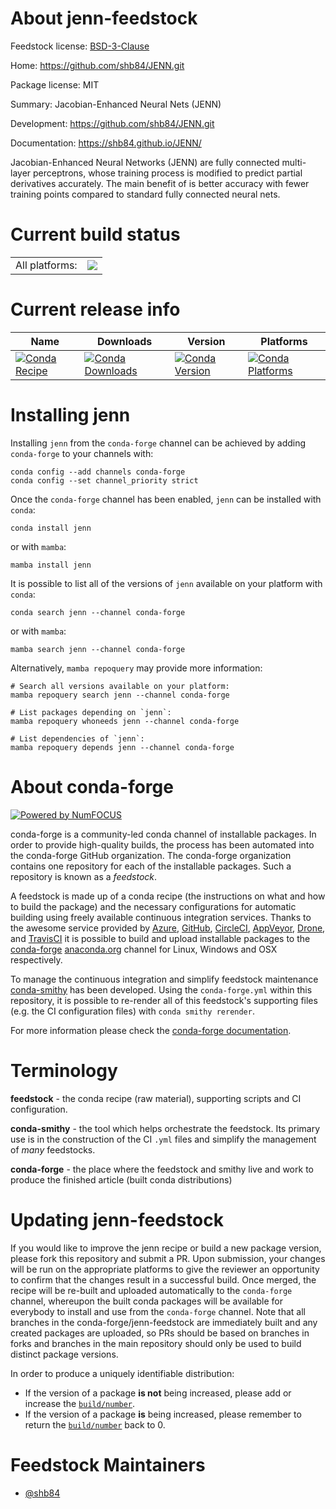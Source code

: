 About jenn-feedstock
====================

Feedstock license: [BSD-3-Clause](https://github.com/conda-forge/jenn-feedstock/blob/main/LICENSE.txt)

Home: https://github.com/shb84/JENN.git

Package license: MIT

Summary: Jacobian-Enhanced Neural Nets (JENN)

Development: https://github.com/shb84/JENN.git

Documentation: https://shb84.github.io/JENN/

Jacobian-Enhanced Neural Networks (JENN) are fully connected
multi-layer perceptrons, whose training process is modified to
predict partial derivatives accurately. The main benefit of
is better accuracy with fewer training points compared to
standard fully connected neural nets.


Current build status
====================


<table><tr><td>All platforms:</td>
    <td>
      <a href="https://dev.azure.com/conda-forge/feedstock-builds/_build/latest?definitionId=22155&branchName=main">
        <img src="https://dev.azure.com/conda-forge/feedstock-builds/_apis/build/status/jenn-feedstock?branchName=main">
      </a>
    </td>
  </tr>
</table>

Current release info
====================

| Name | Downloads | Version | Platforms |
| --- | --- | --- | --- |
| [![Conda Recipe](https://img.shields.io/badge/recipe-jenn-green.svg)](https://anaconda.org/conda-forge/jenn) | [![Conda Downloads](https://img.shields.io/conda/dn/conda-forge/jenn.svg)](https://anaconda.org/conda-forge/jenn) | [![Conda Version](https://img.shields.io/conda/vn/conda-forge/jenn.svg)](https://anaconda.org/conda-forge/jenn) | [![Conda Platforms](https://img.shields.io/conda/pn/conda-forge/jenn.svg)](https://anaconda.org/conda-forge/jenn) |

Installing jenn
===============

Installing `jenn` from the `conda-forge` channel can be achieved by adding `conda-forge` to your channels with:

```
conda config --add channels conda-forge
conda config --set channel_priority strict
```

Once the `conda-forge` channel has been enabled, `jenn` can be installed with `conda`:

```
conda install jenn
```

or with `mamba`:

```
mamba install jenn
```

It is possible to list all of the versions of `jenn` available on your platform with `conda`:

```
conda search jenn --channel conda-forge
```

or with `mamba`:

```
mamba search jenn --channel conda-forge
```

Alternatively, `mamba repoquery` may provide more information:

```
# Search all versions available on your platform:
mamba repoquery search jenn --channel conda-forge

# List packages depending on `jenn`:
mamba repoquery whoneeds jenn --channel conda-forge

# List dependencies of `jenn`:
mamba repoquery depends jenn --channel conda-forge
```


About conda-forge
=================

[![Powered by
NumFOCUS](https://img.shields.io/badge/powered%20by-NumFOCUS-orange.svg?style=flat&colorA=E1523D&colorB=007D8A)](https://numfocus.org)

conda-forge is a community-led conda channel of installable packages.
In order to provide high-quality builds, the process has been automated into the
conda-forge GitHub organization. The conda-forge organization contains one repository
for each of the installable packages. Such a repository is known as a *feedstock*.

A feedstock is made up of a conda recipe (the instructions on what and how to build
the package) and the necessary configurations for automatic building using freely
available continuous integration services. Thanks to the awesome service provided by
[Azure](https://azure.microsoft.com/en-us/services/devops/), [GitHub](https://github.com/),
[CircleCI](https://circleci.com/), [AppVeyor](https://www.appveyor.com/),
[Drone](https://cloud.drone.io/welcome), and [TravisCI](https://travis-ci.com/)
it is possible to build and upload installable packages to the
[conda-forge](https://anaconda.org/conda-forge) [anaconda.org](https://anaconda.org/)
channel for Linux, Windows and OSX respectively.

To manage the continuous integration and simplify feedstock maintenance
[conda-smithy](https://github.com/conda-forge/conda-smithy) has been developed.
Using the ``conda-forge.yml`` within this repository, it is possible to re-render all of
this feedstock's supporting files (e.g. the CI configuration files) with ``conda smithy rerender``.

For more information please check the [conda-forge documentation](https://conda-forge.org/docs/).

Terminology
===========

**feedstock** - the conda recipe (raw material), supporting scripts and CI configuration.

**conda-smithy** - the tool which helps orchestrate the feedstock.
                   Its primary use is in the construction of the CI ``.yml`` files
                   and simplify the management of *many* feedstocks.

**conda-forge** - the place where the feedstock and smithy live and work to
                  produce the finished article (built conda distributions)


Updating jenn-feedstock
=======================

If you would like to improve the jenn recipe or build a new
package version, please fork this repository and submit a PR. Upon submission,
your changes will be run on the appropriate platforms to give the reviewer an
opportunity to confirm that the changes result in a successful build. Once
merged, the recipe will be re-built and uploaded automatically to the
`conda-forge` channel, whereupon the built conda packages will be available for
everybody to install and use from the `conda-forge` channel.
Note that all branches in the conda-forge/jenn-feedstock are
immediately built and any created packages are uploaded, so PRs should be based
on branches in forks and branches in the main repository should only be used to
build distinct package versions.

In order to produce a uniquely identifiable distribution:
 * If the version of a package **is not** being increased, please add or increase
   the [``build/number``](https://docs.conda.io/projects/conda-build/en/latest/resources/define-metadata.html#build-number-and-string).
 * If the version of a package **is** being increased, please remember to return
   the [``build/number``](https://docs.conda.io/projects/conda-build/en/latest/resources/define-metadata.html#build-number-and-string)
   back to 0.

Feedstock Maintainers
=====================

* [@shb84](https://github.com/shb84/)

